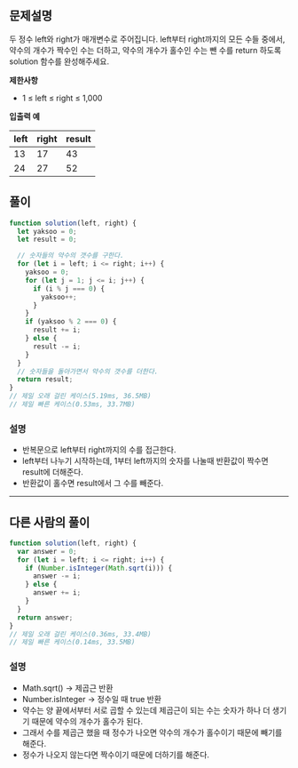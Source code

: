 ## 문제설명

두 정수 left와 right가 매개변수로 주어집니다. left부터 right까지의 모든 수들 중에서, 약수의 개수가 짝수인 수는 더하고, 약수의 개수가 홀수인 수는 뺀 수를 return 하도록 solution 함수를 완성해주세요.

**제한사항**

- 1 ≤ left ≤ right ≤ 1,000

**입출력 예**

| left | right | result |
| ---- | ----- | ------ |
| 13   | 17    | 43     |
| 24   | 27    | 52     |

## 풀이

```js
function solution(left, right) {
  let yaksoo = 0;
  let result = 0;

  // 숫자들의 약수의 갯수를 구한다.
  for (let i = left; i <= right; i++) {
    yaksoo = 0;
    for (let j = 1; j <= i; j++) {
      if (i % j === 0) {
        yaksoo++;
      }
    }
    if (yaksoo % 2 === 0) {
      result += i;
    } else {
      result -= i;
    }
  }
  // 숫자들을 돌아가면서 약수의 갯수를 더한다.
  return result;
}
// 제일 오래 걸린 케이스(5.19ms, 36.5MB)
// 제일 빠른 케이스(0.53ms, 33.7MB)
```

### 설명

- 반복문으로 left부터 right까지의 수를 접근한다.
- left부터 나누기 시작하는데, 1부터 left까지의 숫자를 나눌때 반환값이 짝수면 result에 더해준다.
- 반환값이 홀수면 result에서 그 수를 빼준다.

---

## 다른 사람의 풀이

```js
function solution(left, right) {
  var answer = 0;
  for (let i = left; i <= right; i++) {
    if (Number.isInteger(Math.sqrt(i))) {
      answer -= i;
    } else {
      answer += i;
    }
  }
  return answer;
}
// 제일 오래 걸린 케이스(0.36ms, 33.4MB)
// 제일 빠른 케이스(0.14ms, 33.5MB)
```

### 설명

- Math.sqrt() -> 제곱근 반환
- Number.isInteger -> 정수일 때 true 반환
- 약수는 양 끝에서부터 서로 곱할 수 있는데 제곱근이 되는 수는 숫자가 하나 더 생기기 때문에 약수의 개수가 홀수가 된다.
- 그래서 수를 제곱근 했을 때 정수가 나오면 약수의 개수가 홀수이기 때문에 빼기를 해준다.
- 정수가 나오지 않는다면 짝수이기 때문에 더하기를 해준다.
